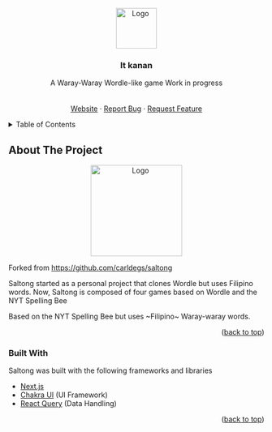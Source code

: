 <div id="top"></div>
<!--
*** Thanks for checking out the Best-README-Template. If you have a suggestion
*** that would make this better, please fork the repo and create a pull request
*** or simply open an issue with the tag "enhancement".
*** Don't forget to give the project a star!
*** Thanks again! Now go create something AMAZING! :D
-->

<!-- PROJECT SHIELDS -->
<!--
*** I'm using markdown "reference style" links for readability.
*** Reference links are enclosed in brackets [ ] instead of parentheses ( ).
*** See the bottom of this document for the declaration of the reference variables
*** for contributors-url, forks-url, etc. This is an optional, concise syntax you may use.
*** https://www.markdownguide.org/basic-syntax/#reference-style-links

[![Contributors][contributors-shield]][contributors-url]
[![Forks][forks-shield]][forks-url]
[![Stargazers][stars-shield]][stars-url]
[![Issues][issues-shield]][issues-url]
[![MIT License][license-shield]][license-url]
[![LinkedIn][linkedin-shield]][linkedin-url]
-->


<!-- PROJECT LOGO -->
<br />
<div align="center">
  <a href="https://github.com/carldegs/saltong">
    <img src="public/icon-192.png" alt="Logo" width="80" height="80">
  </a>

  <h3 align="center">It kanan</h3>

  <p align="center">
    A Waray-Waray Wordle-like game
    Work in progress
    <br />
    <br />
    <br />
    <a href="https://github.com/gregorylearns/saltong">Website</a>
    ·
    <a href="https://github.com/gregorylearns/saltong/issues">Report Bug</a>
    ·
    <a href="https://github.com/gregorylearns/saltong/issues">Request Feature</a>
  </p>
</div>

<!-- TABLE OF CONTENTS -->
<details>
  <summary>Table of Contents</summary>
  <ol>
    <li>
      <a href="#about-the-project">About The Project</a>
      <ul>
        <li><a href="#built-with">Built With</a></li>
      </ul>
    </li>
    <li>
      <a href="#getting-started">Getting Started</a>
      <ul>
        <li><a href="#prerequisites">Prerequisites</a></li>
        <li><a href="#installation">Installation</a></li>
      </ul>
    </li>
    <li><a href="#usage">Usage</a></li>
    <li><a href="#roadmap">Roadmap</a></li>
    <li><a href="#contributing">Contributing</a></li>
    <li><a href="#license">License</a></li>
    <li><a href="#contact">Contact</a></li>
    <li><a href="#acknowledgments">Acknowledgments</a></li>
  </ol>
</details>

<!-- ABOUT THE PROJECT -->
## About The Project

<div align="center">
  <img src="https://i.imgur.com/xDz0jAw.jpg" alt="Logo" width="180" >
</div>

Forked from https://github.com/carldegs/saltong

Saltong started as a personal project that clones Wordle but uses Filipino words. Now, Saltong is composed of four games based on Wordle and the NYT Spelling Bee


Based on the NYT Spelling Bee but uses ~Filipino~ Waray-waray words.

<p align="right">(<a href="#top">back to top</a>)</p>

### Built With

Saltong was built with the following frameworks and libraries

* [Next.js](https://nextjs.org/)
* [Chakra UI](https://chakra-ui.com/) (UI Framework)
* [React Query](https://react-query.tanstack.com/) (Data Handling)

<p align="right">(<a href="#top">back to top</a>)</p>
